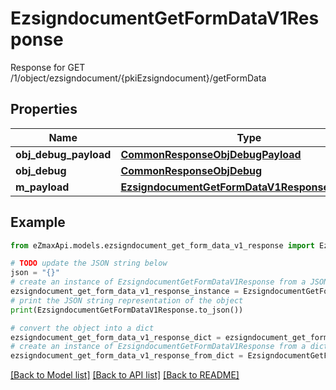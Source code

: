 # EzsigndocumentGetFormDataV1Response

Response for GET /1/object/ezsigndocument/{pkiEzsigndocument}/getFormData

## Properties

Name | Type | Description | Notes
------------ | ------------- | ------------- | -------------
**obj_debug_payload** | [**CommonResponseObjDebugPayload**](CommonResponseObjDebugPayload.md) |  | 
**obj_debug** | [**CommonResponseObjDebug**](CommonResponseObjDebug.md) |  | [optional] 
**m_payload** | [**EzsigndocumentGetFormDataV1ResponseMPayload**](EzsigndocumentGetFormDataV1ResponseMPayload.md) |  | 

## Example

```python
from eZmaxApi.models.ezsigndocument_get_form_data_v1_response import EzsigndocumentGetFormDataV1Response

# TODO update the JSON string below
json = "{}"
# create an instance of EzsigndocumentGetFormDataV1Response from a JSON string
ezsigndocument_get_form_data_v1_response_instance = EzsigndocumentGetFormDataV1Response.from_json(json)
# print the JSON string representation of the object
print(EzsigndocumentGetFormDataV1Response.to_json())

# convert the object into a dict
ezsigndocument_get_form_data_v1_response_dict = ezsigndocument_get_form_data_v1_response_instance.to_dict()
# create an instance of EzsigndocumentGetFormDataV1Response from a dict
ezsigndocument_get_form_data_v1_response_from_dict = EzsigndocumentGetFormDataV1Response.from_dict(ezsigndocument_get_form_data_v1_response_dict)
```
[[Back to Model list]](../README.md#documentation-for-models) [[Back to API list]](../README.md#documentation-for-api-endpoints) [[Back to README]](../README.md)



